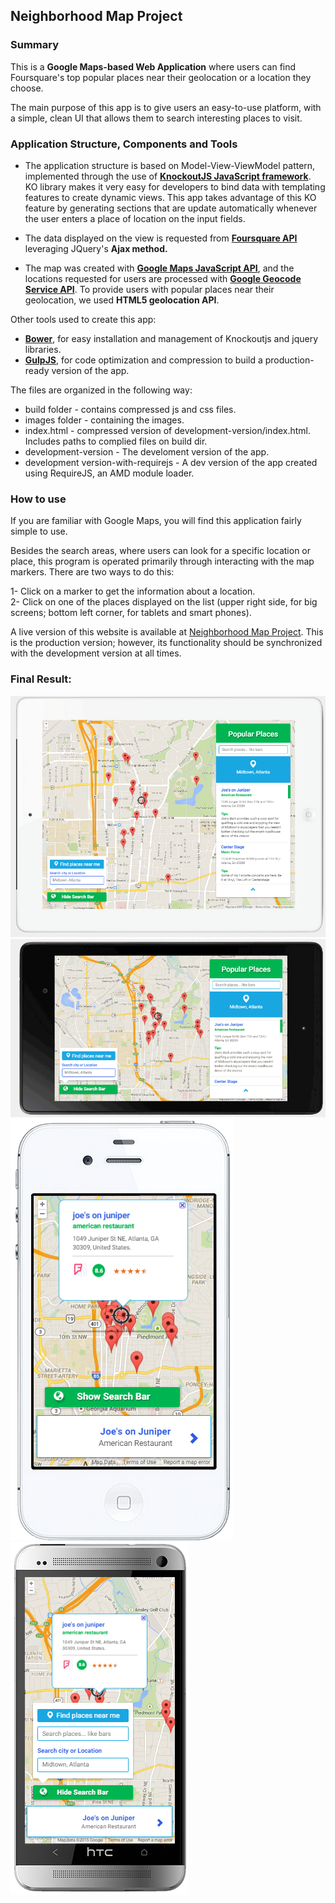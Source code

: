 ## Neighborhood Map Project

### Summary

<p>This is a <b>Google Maps-based Web Application</b> where users can find Foursquare's top popular places near
their geolocation or a location they choose.</p>

<p>The main purpose of this app is to give users an easy-to-use platform, with a simple, clean UI
that allows them to search interesting places to visit.</p>

### Application Structure, Components and Tools

* The application structure is based on Model-View-ViewModel pattern, implemented through the use of
  <b><a href="http://knockoutjs.com/documentation/introduction.html">KnockoutJS JavaScript framework</a></b>.
  KO library makes it very easy for developers to bind data with templating features to create dynamic
  views. This app takes advantage of this KO feature by generating sections that are update automatically whenever
  the user enters a place of location on the input fields.

* The data displayed on the view is requested from <b><a href="https://developer.foursquare.com/overview/">Foursquare
  API</a></b> leveraging JQuery's <b>Ajax method.</b>

* The map was created with <b><a href="https://developers.google.com/maps/documentation/javascript/tutorial">Google Maps
  JavaScript API</a></b>, and the locations requested for users are processed with
  <b><a href="https://developers.google.com/maps/documentation/geocoding/">Google Geocode Service API</a></b>.
  To provide users with popular places near their geolocation, we used <b>HTML5 geolocation API</b>.

Other tools used to create this app:

* <b><a href="http://bower.io/">Bower</a></b>, for easy installation and management of Knockoutjs and jquery libraries.
* <b><a href="http://gulpjs.com/">GulpJS</a></b>, for code optimization and compression to build a production-ready
  version of the app.

The files are organized in the following way:

* build folder - contains compressed js and css files.
* images folder - containing the images.
* index.html - compressed version of development-version/index.html. Includes paths to complied files on build dir.
* development-version - The develoment version of the app.
* development version-with-requirejs - A dev version of the app created using RequireJS, an AMD module loader.

### How to use
If you are familiar with Google Maps, you will find this application fairly simple to use.

Besides the search areas, where users can look for a specific location or place, this program is
operated primarily through interacting with the map markers. There are two ways to do this:

1- Click on a marker to get the information about a location.<br/>
2- Click on one of the places displayed on the list (upper right side, for big screens; bottom left corner,
   for tablets and smart phones).

A live version of this website is available
at <a href="http://yozaira.github.io/frontend-nanodegree-project5-ko-gmaps">Neighborhood Map Project</a>.
This is the production version; however, its functionality should be synchronized with the development version
at all times.


### Final Result:

![Page Speed on Desktops](development-version/app-images/gmapp-desktop.png)
![Page Speed on Desktops](development-version/app-images/gmapp-tablet.png)
![Page Speed on Desktops](development-version/app-images/gmapp-ph.png)
![Page Speed on Desktops](development-version/app-images/gmapp-ph2.png)

